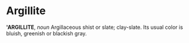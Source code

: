 # Argillite

**'ARGILLITE**, _noun_ Argillaceous shist or slate; clay-slate. Its usual color is bluish, greenish or blackish gray.